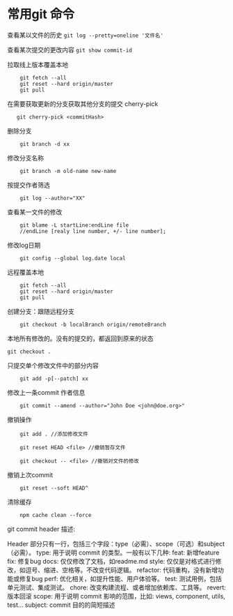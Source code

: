 # 常用git 命令


查看某以文件的历史
```git log --pretty=oneline '文件名'```

查看某次提交的更改内容
```git show commit-id ```

拉取线上版本覆盖本地
```git
    git fetch --all
    git reset --hard origin/master
    git pull
```

在需要获取更新的分支获取其他分支的提交
cherry-pick
```git
   git cherry-pick <commitHash>
```

删除分支
```git 
    git branch -d xx
```

修改分支名称
```git
    git branch -m old-name new-name
```

按提交作者筛选
```git
    git log --author="XX"
```

查看某一文件的修改
```git
    git blame -L startLine:endLine file
    //endLine [realy line number, +/- line number];
```

修改log日期
```git
    git config --global log.date local
```

远程覆盖本地
```git
    git fetch --all
    git reset --hard origin/master 
    git pull 
```

创建分支：跟随远程分支
```git
    git checkout -b localBranch origin/remoteBranch
```
本地所有修改的。没有的提交的，都返回到原来的状态
```git
git checkout . 
```

只提交单个修改文件中的部分内容
```git
    git add -p[--patch] xx
```

修改上一条commit 作者信息
```git
    git commit --amend --author="John Doe <john@doe.org>"
```


撤销操作
```git
    git add . //添加修改文件
    
    git reset HEAD <file> //撤销暂存文件
    
    git checkout -- <file> //撤销对文件的修改
```

撤销上次commit 
```git
    git reset --soft HEAD^
```
清除缓存
```git
    npm cache clean --force
```

git commit header 描述:

Header 部分只有一行，包括三个字段：type（必需）、scope（可选）和subject（必需）。
    type: 用于说明 commit 的类型。一般有以下几种:
        feat: 新增feature
        fix: 修复bug
        docs: 仅仅修改了文档，如readme.md
        style: 仅仅是对格式进行修改，如逗号、缩进、空格等。不改变代码逻辑。
        refactor: 代码重构，没有新增功能或修复bug
        perf: 优化相关，如提升性能、用户体验等。
        test: 测试用例，包括单元测试、集成测试。
        chore: 改变构建流程、或者增加依赖库、工具等。
        revert: 版本回滚
    scope: 用于说明 commit 影响的范围，比如: views, component, utils, test...
    subject: commit 目的的简短描述